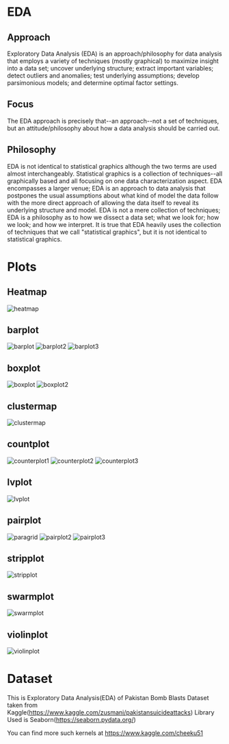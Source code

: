 # EDA

## Approach
Exploratory Data Analysis (EDA) is an approach/philosophy for data analysis that employs a variety of techniques (mostly graphical) to
maximize insight into a data set;
uncover underlying structure;
extract important variables;
detect outliers and anomalies;
test underlying assumptions;
develop parsimonious models; and
determine optimal factor settings.

## Focus	
The EDA approach is precisely that--an approach--not a set of techniques, but an attitude/philosophy about how a data analysis should be carried out.

## Philosophy

EDA is not identical to statistical graphics although the two terms are used almost interchangeably. Statistical graphics is a collection of techniques--all graphically based and all focusing on one data characterization aspect. EDA encompasses a larger venue; EDA is an approach to data analysis that postpones the usual assumptions about what kind of model the data follow with the more direct approach of allowing the data itself to reveal its underlying structure and model. EDA is not a mere collection of techniques; EDA is a philosophy as to how we dissect a data set; what we look for; how we look; and how we interpret. It is true that EDA heavily uses the collection of techniques that we call "statistical graphics", but it is not identical to statistical graphics.

# Plots

## Heatmap
![heatmap](https://user-images.githubusercontent.com/23000971/33505092-1ab4565a-d710-11e7-8a57-5b893e90b715.JPG)
## barplot
![barplot](https://user-images.githubusercontent.com/23000971/33505078-18b5e9fe-d710-11e7-8107-c7a44b425cf0.JPG)
![barplot2](https://user-images.githubusercontent.com/23000971/33505080-18e753d6-d710-11e7-87f3-b4be7986a0fc.JPG)
![barplot3](https://user-images.githubusercontent.com/23000971/33505082-1916afd2-d710-11e7-9c7a-dd7eb98a7f2c.JPG)

## boxplot
![boxplot](https://user-images.githubusercontent.com/23000971/33505083-19479bba-d710-11e7-9333-39770c761edf.JPG)
![boxplot2](https://user-images.githubusercontent.com/23000971/33505086-197730e6-d710-11e7-9e83-d6f732bc4d90.JPG)

## clustermap
![clustermap](https://user-images.githubusercontent.com/23000971/33505087-19a658d0-d710-11e7-88f8-d3e8569f4b86.JPG)

## countplot
![counterplot1](https://user-images.githubusercontent.com/23000971/33505089-19d8946c-d710-11e7-9dfd-4eaa03b6547f.JPG)
![counterplot2](https://user-images.githubusercontent.com/23000971/33505090-1a0d89b0-d710-11e7-946b-9473c6dd640e.JPG)
![counterplot3](https://user-images.githubusercontent.com/23000971/33505091-1a56760c-d710-11e7-8099-18204df8daaa.JPG)


## lvplot
![lvplot](https://user-images.githubusercontent.com/23000971/33505094-1aed6788-d710-11e7-959d-288f732492be.JPG)

## pairplot
![paragrid](https://user-images.githubusercontent.com/23000971/33505097-1b93e7fc-d710-11e7-85a9-d351c5f693a4.JPG)
![pairplot2](https://user-images.githubusercontent.com/23000971/33505095-1b288930-d710-11e7-93bf-af5d20b03175.JPG)
![pairplot3](https://user-images.githubusercontent.com/23000971/33505096-1b5f1e96-d710-11e7-8bb6-a4bcd12992e1.JPG)

## stripplot
![stripplot](https://user-images.githubusercontent.com/23000971/33505098-1bcc81c0-d710-11e7-9fd4-af81c27f1082.JPG)

## swarmplot
![swarmplot](https://user-images.githubusercontent.com/23000971/33505100-1c0462f2-d710-11e7-9a07-63cad4683e74.JPG)

## violinplot
![violinplot](https://user-images.githubusercontent.com/23000971/33505101-1c3dcd30-d710-11e7-9be3-03a57c4c4e69.JPG)



# Dataset
This is Exploratory Data Analysis(EDA) of Pakistan Bomb Blasts Dataset taken from Kaggle(https://www.kaggle.com/zusmani/pakistansuicideattacks)
Library Used is Seaborn(https://seaborn.pydata.org/)

You can find more such kernels at
https://www.kaggle.com/cheeku51
